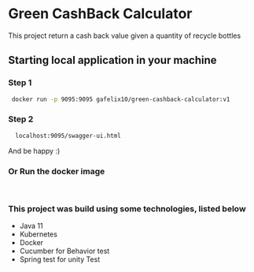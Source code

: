 # Green CashBack Calculator

This project return a cash back value given a quantity of recycle bottles 


## Starting local application in your machine

### Step 1   
```sh
 docker run -p 9095:9095 gafelix10/green-cashback-calculator:v1
```

### Step 2   

```sh
  localhost:9095/swagger-ui.html
```

And be happy :)
<br />

### Or Run the docker image
<br />


### This project was build using some technologies, listed below

* Java 11
* Kubernetes 
* Docker
* Cucumber for Behavior test
* Spring test for unity Test





